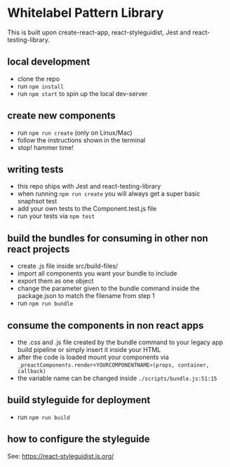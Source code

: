 # Whitelabel Pattern Library

This is built upon create-react-app, react-styleguidist, Jest and react-testing-library.

## local development

- clone the repo
- run `npm install`
- run `npm start` to spin up the local dev-server

## create new components

- run `npm run create` (only on Linux/Mac)
- follow the instructions shown in the terminal
- stop! hammer time!

## writing tests

- this repo ships with Jest and react-testing-library
- when running `npm run create` you will always get a super basic snaphsot test
- add your own tests to the Component.test.js file
- run your tests via `npm test`

## build the bundles for consuming in other non react projects

- create .js file inside src/build-files/
- import all components you want your bundle to include
- export them as one object
- change the parameter given to the bundle command inside the package.json to match the filename from step 1
- run `npm run bundle`

## consume the components in non react apps

- the .css and .js file created by the bundle command to your legacy app build pipeline or simply insert it inside your HTML
- after the code is loaded mount your components via `_preactComponents.render<YOURCOMPONENTNAME>(props, container, callback)`
- the variable name can be changed inside `./scripts/bundle.js:51:15`

## build styleguide for deployment

- run `npm run build`

## how to configure the styleguide

See: https://react-styleguidist.js.org/
